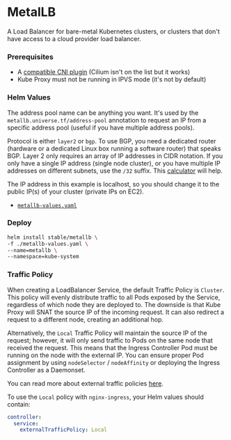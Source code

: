 # MetalLB

A Load Balancer for bare-metal Kubernetes clusters, or clusters that don't have access to a cloud
provider load balancer.

### Prerequisites

  - A [compatible CNI plugin](https://metallb.universe.tf/installation/network-addons) (Cilium isn't on the list but it works)
  - Kube Proxy must not be running in IPVS mode (it's not by default)

### Helm Values

The address pool name can be anything you want. It's used by the `metallb.universe.tf/address-pool`
annotation to request an IP from a specific address pool (useful if you have multiple address
pools).

Protocol is either `layer2` or `bgp`. To use BGP, you need a dedicated router (hardware or a
dedicated Linux box running a software router) that speaks BGP. Layer 2 only requires an array of IP
addresses in CIDR notation. If you only have a single IP address (single node cluster), or you have
multiple IP addresses on different subnets, use the `/32` suffix. This [calculator](https://www.ipaddressguide.com/cidr)
will help.

The IP address in this example is localhost, so you should change it to the public IP(s) of your
cluster (private IPs on EC2).

  - [`metallb-values.yaml`](./metallb-values.yaml)

### Deploy

```bash
helm install stable/metallb \
-f ./metallb-values.yaml \
--name=metallb \
--namespace=kube-system
```

### Traffic Policy

When creating a LoadBalancer Service, the default Traffic Policy is `Cluster`. This policy will
evenly distribute traffic to all Pods exposed by the Service, regardless of which node they are
deployed to. The downside is that Kube Proxy will SNAT the source IP of the incoming request. It can
also redirect a request to a different node, creating an additional hop.

Alternatively, the `Local` Traffic Policy will maintain the source IP of the request; however, it
will only send traffic to Pods on the same node that received the request. This means that the
Ingress Controller Pod must be running on the node with the external IP. You can ensure proper
Pod assignment by using `nodeSelector` / `nodeAffinity` or deploying the Ingress Controller as a
Daemonset.

You can read more about external traffic policies [here](https://www.asykim.com/blog/deep-dive-into-kubernetes-external-traffic-policies).

To use the `Local` policy with `nginx-ingress`, your Helm values should contain:

```yaml
controller:
  service:
    externalTrafficPolicy: Local
```
